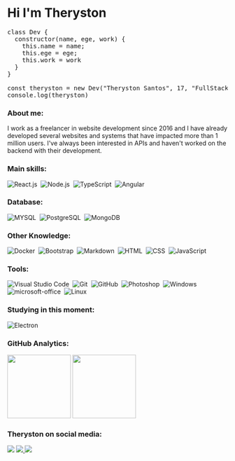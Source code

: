 # Hi I'm Theryston

<pre>
class Dev {
  constructor(name, ege, work) {
    this.name = name;
    this.ege = ege;
    this.work = work
  }
}

const theryston = new Dev("Theryston Santos", 17, "FullStack Developer")
console.log(theryston)
</pre>

### About me:
<p>
I work as a freelancer in website development since 2016 and I have already developed several websites and systems that have impacted more than 1 million users. I've always been interested in APIs and haven't worked on the backend with their development.
<p>

### Main skills:

![React.js](https://img.shields.io/badge/-React.js-5992FF?style=for-the-badge&logo=react&labelColor=1f004e)&nbsp;
![Node.js](https://img.shields.io/badge/-Node.js-5992FF?style=for-the-badge&logo=node.js&labelColor=1f004e)&nbsp;
![TypeScript](https://img.shields.io/badge/-TypeScript-5992FF?style=for-the-badge&logo=typescript&labelColor=1f004e)&nbsp;
![Angular](https://img.shields.io/badge/-angular-5992FF?style=for-the-badge&logo=angular&labelColor=1f004e)&nbsp;

### Database:
![MYSQL](https://img.shields.io/badge/-MYSQL-5992FF?style=for-the-badge&logo=MYSQL&labelColor=1f004e&logoColor=white)&nbsp;
![PostgreSQL](https://img.shields.io/badge/-PostgreSQL-5992FF?style=for-the-badge&logo=postgresql&labelColor=1f004e&logoColor=white)&nbsp;
![MongoDB](https://img.shields.io/badge/-MongoDB-5992FF?style=for-the-badge&logo=mongodb&labelColor=1f004e)&nbsp;

### Other Knowledge:

![Docker](https://img.shields.io/badge/-Docker-5992FF?style=for-the-badge&logo=docker&labelColor=1f004e)&nbsp;
![Bootstrap](https://img.shields.io/badge/-Bootstrap-5992FF?style=for-the-badge&logo=bootstrap&labelColor=1f004e)&nbsp;
![Markdown](https://img.shields.io/badge/-Markdown-5992FF?style=for-the-badge&logo=markdown&labelColor=1f004e)&nbsp;
![HTML](https://img.shields.io/badge/-HTML-5992FF?style=for-the-badge&logo=html5&labelColor=1f004e)&nbsp;
![CSS](https://img.shields.io/badge/-CSS-5992FF?style=for-the-badge&logo=CSS3&logoColor=1572B6&labelColor=1f004e)&nbsp;
![JavaScript](https://img.shields.io/badge/-JavaScript-5992FF?style=for-the-badge&logo=javascript&labelColor=1f004e)&nbsp;

### Tools:

![Visual Studio Code](https://img.shields.io/badge/-Visual%20Studio%20Code-5992FF?style=for-the-badge&logo=visual-studio-code&logoColor=007ACC&labelColor=1f004e)&nbsp;
![Git](https://img.shields.io/badge/-Git-5992FF?style=for-the-badge&logo=git&labelColor=1f004e)&nbsp;
![GitHub](https://img.shields.io/badge/-GitHub-5992FF?style=for-the-badge&logo=github&labelColor=1f004e)&nbsp;
![Photoshop](https://img.shields.io/badge/-Photoshop-5992FF?style=for-the-badge&logo=adobe-photoshop&labelColor=1f004e)&nbsp;
![Windows](https://img.shields.io/badge/-Windows-5992FF?style=for-the-badge&logo=windows&labelColor=1f004e)&nbsp;
![microsoft-office](https://img.shields.io/badge/-microsoft_office-5992FF?style=for-the-badge&logo=microsoft-office&labelColor=1f004e)&nbsp;
![Linux](https://img.shields.io/badge/-linux-5992FF?style=for-the-badge&logo=linux&labelColor=1f004e)&nbsp;


### Studying in this moment:

![Electron](https://img.shields.io/badge/-Electron-5992FF?style=for-the-badge&logo=electron&labelColor=1f004e)&nbsp;

### GitHub Analytics:

<p align="left">
  <img height="145em" src="https://github-readme-stats.vercel.app/api?username=theryston&title_color=5992FF&icon_color=5992FF&text_color=5ce1e6&bg_color=1f004e&border_color=whitec&show_icons=true"/>
  <img height="145em" src="https://github-readme-stats-eight-theta.vercel.app/api/top-langs/?username=theryston&layout=compact&title_color=5992FF&icon_color=5992FF&text_color=5ce1e6&bg_color=1f004e&show_icons=true"/>
</p>

### Theryston on social media:

<a href="https://www.linkedin.com/in/Theryston/"><img src="https://img.shields.io/badge/-Theryston-0077B5?style=for-the-badge&logo=Linkedin&logoColor=white"/></a>
<a href="mailto:devtheryston@gmail.com"><img src="https://img.shields.io/badge/-devtheryston@gmail.com-0078D4?style=for-the-badge&logo=gmail&logoColor=white"/>
    </a>
<a href="https://www.instagram.com/_theryston_/"><img src="https://img.shields.io/badge/-@_theryston_-E4405F?style=for-the-badge&logo=Instagram&logoColor=white"/></a>

</p>
